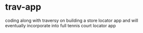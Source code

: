 # trav-app
coding along with traversy on building a store locator app and will eventually incorporate into full tennis court locator app
